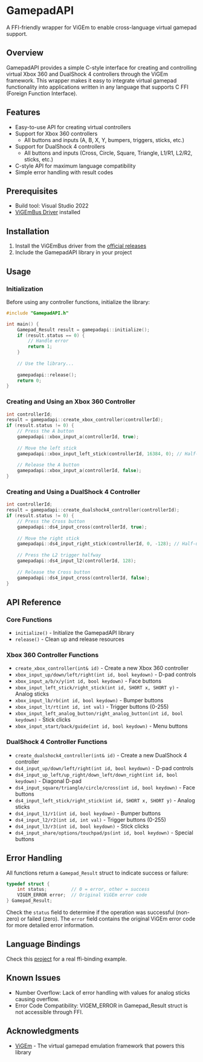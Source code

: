 # GamepadAPI

A FFI-friendly wrapper for ViGEm to enable cross-language virtual gamepad support.

## Overview

GamepadAPI provides a simple C-style interface for creating and controlling virtual Xbox 360 and DualShock 4 controllers through the ViGEm framework. This wrapper makes it easy to integrate virtual gamepad functionality into applications written in any language that supports C FFI (Foreign Function Interface).

## Features

- Easy-to-use API for creating virtual controllers
- Support for Xbox 360 controllers
  - All buttons and inputs (A, B, X, Y, bumpers, triggers, sticks, etc.)
- Support for DualShock 4 controllers
  - All buttons and inputs (Cross, Circle, Square, Triangle, L1/R1, L2/R2, sticks, etc.)
- C-style API for maximum language compatibility
- Simple error handling with result codes

## Prerequisites

- Build tool: Visual Studio 2022
- [ViGEmBus Driver](https://github.com/ViGEm/ViGEmBus/releases) installed

## Installation

1. Install the ViGEmBus driver from the [official releases](https://github.com/ViGEm/ViGEmBus/releases)
2. Include the GamepadAPI library in your project

## Usage

### Initialization

Before using any controller functions, initialize the library:

```c
#include "GamepadAPI.h"

int main() {
    Gamepad_Result result = gamepadapi::initialize();
    if (result.status == 0) {
        // Handle error
        return 1;
    }
    
    // Use the library...
    
    gamepadapi::release();
    return 0;
}
```

### Creating and Using an Xbox 360 Controller

```c
int controllerId;
result = gamepadapi::create_xbox_controller(controllerId);
if (result.status != 0) {
    // Press the A button
    gamepadapi::xbox_input_a(controllerId, true);
    
    // Move the left stick
    gamepadapi::xbox_input_left_stick(controllerId, 16384, 0); // Half-right
    
    // Release the A button
    gamepadapi::xbox_input_a(controllerId, false);
}
```

### Creating and Using a DualShock 4 Controller

```c
int controllerId;
result = gamepadapi::create_dualshock4_controller(controllerId);
if (result.status != 0) {
    // Press the Cross button
    gamepadapi::ds4_input_cross(controllerId, true);
    
    // Move the right stick
    gamepadapi::ds4_input_right_stick(controllerId, 0, -128); // Half-up
    
    // Press the L2 trigger halfway
    gamepadapi::ds4_input_l2(controllerId, 128);
    
    // Release the Cross button
    gamepadapi::ds4_input_cross(controllerId, false);
}
```

## API Reference

### Core Functions

- `initialize()` - Initialize the GamepadAPI library
- `release()` - Clean up and release resources

### Xbox 360 Controller Functions

- `create_xbox_controller(int& id)` - Create a new Xbox 360 controller
- `xbox_input_up/down/left/right(int id, bool keydown)` - D-pad controls
- `xbox_input_a/b/x/y(int id, bool keydown)` - Face buttons
- `xbox_input_left_stick/right_stick(int id, SHORT x, SHORT y)` - Analog sticks
- `xbox_input_lb/rb(int id, bool keydown)` - Bumper buttons
- `xbox_input_lt/rt(int id, int val)` - Trigger buttons (0-255)
- `xbox_input_left_analog_button/right_analog_button(int id, bool keydown)` - Stick clicks
- `xbox_input_start/back/guide(int id, bool keydown)` - Menu buttons

### DualShock 4 Controller Functions

- `create_dualshock4_controller(int& id)` - Create a new DualShock 4 controller
- `ds4_input_up/down/left/right(int id, bool keydown)` - D-pad controls
- `ds4_input_up_left/up_right/down_left/down_right(int id, bool keydown)` - Diagonal D-pad
- `ds4_input_square/triangle/circle/cross(int id, bool keydown)` - Face buttons
- `ds4_input_left_stick/right_stick(int id, SHORT x, SHORT y)` - Analog sticks
- `ds4_input_l1/r1(int id, bool keydown)` - Bumper buttons
- `ds4_input_l2/r2(int id, int val)` - Trigger buttons (0-255)
- `ds4_input_l3/r3(int id, bool keydown)` - Stick clicks
- `ds4_input_share/options/touchpad/ps(int id, bool keydown)` - Special buttons

## Error Handling

All functions return a `Gamepad_Result` struct to indicate success or failure:

```c
typedef struct {
    int status;         // 0 = error, other = success
    VIGEM_ERROR error;  // Original ViGEm error code
} Gamepad_Result;
```

Check the `status` field to determine if the operation was successful (non-zero) or failed (zero). The `error` field contains the original ViGEm error code for more detailed error information.

## Language Bindings

Check this [project](https://github.com/Aileck/Gamepad-API-Testtool/blob/main/src/main/ffi.ts) for a real ffi-binding example.

## Known Issues

- Number Overflow: Lack of error handling with values for analog sticks causing overflow.
- Error Code Compatibility: VIGEM_ERROR in Gamepad_Result struct is not accessible through FFI.

## Acknowledgments

- [ViGEm](https://github.com/ViGEm) - The virtual gamepad emulation framework that powers this library

